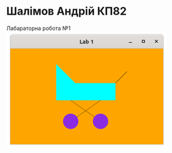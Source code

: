 #  Шалімов Андрій КП82
Лабараторна робота №1
![lab1](https://raw.githubusercontent.com/mycodeiscat/graph_labs/master/lab1/lab1.png)

